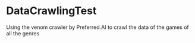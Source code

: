 # DataCrawlingTest

Using the venom crawler by Preferred.AI to crawl the data of the games of all the genres
